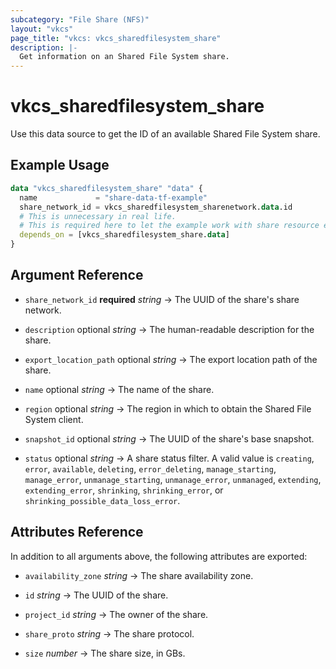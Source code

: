 ```yaml
---
subcategory: "File Share (NFS)"
layout: "vkcs"
page_title: "vkcs: vkcs_sharedfilesystem_share"
description: |-
  Get information on an Shared File System share.
---
```


# vkcs_sharedfilesystem_share

Use this data source to get the ID of an available Shared File System share.

## Example Usage

```terraform
data "vkcs_sharedfilesystem_share" "data" {
  name             = "share-data-tf-example"
  share_network_id = vkcs_sharedfilesystem_sharenetwork.data.id
  # This is unnecessary in real life.
  # This is required here to let the example work with share resource example. 
  depends_on = [vkcs_sharedfilesystem_share.data]
}
```

## Argument Reference
- `share_network_id` **required** *string* &rarr;  The UUID of the share's share network.

- `description` optional *string* &rarr;  The human-readable description for the share.

- `export_location_path` optional *string* &rarr;  The export location path of the share.

- `name` optional *string* &rarr;  The name of the share.

- `region` optional *string* &rarr;  The region in which to obtain the Shared File System client.

- `snapshot_id` optional *string* &rarr;  The UUID of the share's base snapshot.

- `status` optional *string* &rarr;  A share status filter. A valid value is `creating`, `error`, `available`, `deleting`, `error_deleting`, `manage_starting`, `manage_error`, `unmanage_starting`, `unmanage_error`, `unmanaged`, `extending`, `extending_error`, `shrinking`, `shrinking_error`, or `shrinking_possible_data_loss_error`.


## Attributes Reference
In addition to all arguments above, the following attributes are exported:
- `availability_zone` *string* &rarr;  The share availability zone.

- `id` *string* &rarr;  The UUID of the share.

- `project_id` *string* &rarr;  The owner of the share.

- `share_proto` *string* &rarr;  The share protocol.

- `size` *number* &rarr;  The share size, in GBs.


